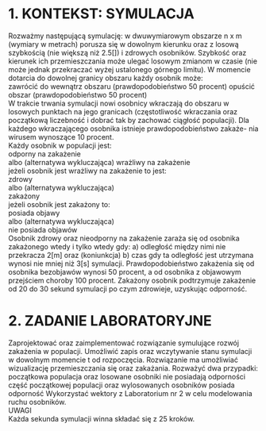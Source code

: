 
# 1. KONTEKST: SYMULACJA
Rozważmy następującą symulację: w dwuwymiarowym obszarze n x m (wymiary w metrach) porusza się w dowolnym kierunku oraz z losową szybkością (nie większą niż 2.5[]) i zdrowych osobników. Szybkość oraz kierunek ich przemieszczania może ulegać losowym zmianom w czasie (nie może jednak przekraczać wyżej ustalonego górnego limitu). W momencie dotarcia do dowolnej granicy obszaru każdy osobnik może:\
zawrócić do wewnątrz obszaru (prawdopodobieństwo 50 procent) opuścić obszar (prawdopodobieństwo 50 procent)\
W trakcie trwania symulacji nowi osobnicy wkraczają do obszaru w losowych punktach na jego granicach (częstotliwość wkraczania oraz początkową liczebność i dobrać tak by zachować ciągłość populacji). Dla każdego wkraczającego osobnika istnieje prawdopodobieństwo zakaże- nia wirusem wynoszące 10 procent.\
Każdy osobnik w populacji jest:\
odporny na zakażenie\
albo (alternatywa wykluczająca) wrażliwy na zakażenie\
jeżeli osobnik jest wrażliwy na zakażenie to jest:\
zdrowy\
albo (alternatywa wykluczająca)\
zakażony\
jeżeli osobnik jest zakażony to:\
posiada objawy\
albo (alternatywa wykluczająca)\
nie posiada objawów\
Osobnik zdrowy oraz nieodporny na zakażenie zaraża się od osobnika zakażonego wtedy i tylko wtedy gdy: a) odległość między nimi nie przekracza 2[m] oraz (koniunkcja) b) czas gdy ta odległość jest utrzymana wynosi nie mniej niż 3[s] symulacji. Prawdopodobieństwo zakażenia się od osobnika bezobjawów wynosi 50 procent, a od osobnika z objawowym przejściem choroby 100 procent. Zakażony osobnik podtrzymuje zakażenie od 20 do 30 sekund symulacji po czym zdrowieje, uzyskując odporność.
# 2. ZADANIE LABORATORYJNE
Zaprojektować oraz zaimplementować rozwiązanie symulujące rozwój zakażenia w populacji. Umożliwić zapis oraz wczytywanie stanu symulacji w dowolnym momencie t od rozpoczęcia. Rozwiązanie ma umożliwiać wizualizację przemieszczania się oraz zakażania. Rozważyć dwa przypadki:
początkowa populacja oraz losowane osobniki nie posiadają odporności
część początkowej populacji oraz wylosowanych osobników posiada odporność Wykorzystać wektory z Laboratorium nr 2 w celu modelowania ruchu osobników.\
UWAGI\
Każda sekunda symulacji winna składać się z 25 kroków.

